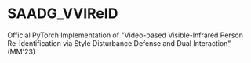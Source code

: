 # SAADG_VVIReID
Official PyTorch Implementation of "Video-based Visible-Infrared Person Re-Identification via Style Disturbance Defense and Dual Interaction" (MM'23)
